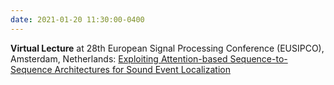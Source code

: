 ```yaml
---
date: 2021-01-20 11:30:00-0400
---
```


<b>Virtual Lecture</b> at 28th European Signal Processing Conference (EUSIPCO), Amsterdam, Netherlands: <a href="{{ '/assets/pdf/slides/eusipco-2020.pdf' | prepend: site.baseurl }}" target="_blank">Exploiting Attention-based Sequence-to-Sequence Architectures for Sound Event Localization</a>
